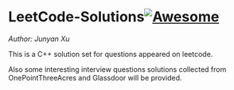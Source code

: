 # LeetCode-Solutions[![Awesome](https://cdn.rawgit.com/sindresorhus/awesome/d7305f38d29fed78fa85652e3a63e154dd8e8829/media/badge.svg)](https://github.com/sindresorhus/awesome)

_Author: Junyan Xu_

This is a C++ solution set for questions appeared on leetcode.

Also some interesting interview questions solutions collected from OnePointThreeAcres and Glassdoor will be provided.
